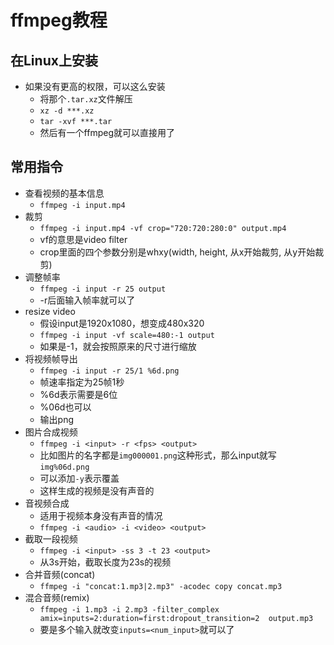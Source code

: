 # ffmpeg教程
## 在Linux上安装
- 如果没有更高的权限，可以这么安装
  - 将那个`.tar.xz`文件解压
  - `xz -d ***.xz`
  - `tar -xvf ***.tar`
  - 然后有一个ffmpeg就可以直接用了
  
## 常用指令
- 查看视频的基本信息
  - `ffmpeg -i input.mp4`
- 裁剪
  - `ffmpeg -i input.mp4 -vf crop="720:720:280:0" output.mp4`
  - vf的意思是video filter
  - crop里面的四个参数分别是whxy(width, height, 从x开始裁剪, 从y开始裁剪)
- 调整帧率
  - `ffmpeg -i input -r 25 output`
  - -r后面输入帧率就可以了
- resize video
  - 假设input是1920x1080，想变成480x320
  - `ffmpeg -i input -vf scale=480:-1 output`
  - 如果是-1，就会按照原来的尺寸进行缩放
- 将视频帧导出
  - `ffmpeg -i input -r 25/1 %6d.png`
  - 帧速率指定为25帧1秒
  - %6d表示需要是6位
  - %06d也可以
  - 输出png
- 图片合成视频
  - `ffmpeg -i <input> -r <fps> <output>`
  - 比如图片的名字都是`img000001.png`这种形式，那么input就写`img%06d.png`
  - 可以添加`-y`表示覆盖
  - 这样生成的视频是没有声音的
- 音视频合成
  - 适用于视频本身没有声音的情况
  - `ffmpeg -i <audio> -i <video> <output>`
- 截取一段视频
  - `ffmpeg -i <input> -ss 3 -t 23 <output>`
  - 从3s开始，截取长度为23s的视频
- 合并音频(concat)
  - `ffmpeg -i "concat:1.mp3|2.mp3" -acodec copy concat.mp3`
- 混合音频(remix)
  - `ffmpeg -i 1.mp3 -i 2.mp3 -filter_complex amix=inputs=2:duration=first:dropout_transition=2  output.mp3`
  - 要是多个输入就改变`inputs=<num_input>`就可以了